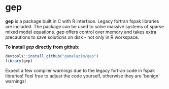 # gep
**gep** is a package built in C with R interface. Legacy fortran fspak libraries are included. The package can be used to solve massive systems of sparse mixed model equations. *gep* offers control over memory and takes extra precautions to save solutions on disk - not only in R workspace.    

**To install *gep* directly from github:**

```r
devtools::install_github("gamalazim/gep")
library(gep)
```
Expect a few compiler warnings due to the legacy fortran code in fspak libraries! Feel free to adjust the code yourself, otherwise they are 'benign' warnings! 

